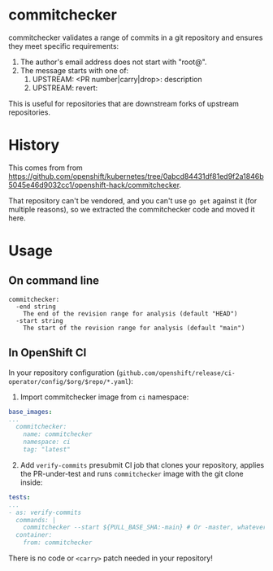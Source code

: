 # commitchecker

commitchecker validates a range of commits in a git repository and ensures they meet specific requirements:

1. The author's email address does not start with "root@".
2. The message starts with one of:
   1. UPSTREAM: <PR number|carry|drop>: description
   2. UPSTREAM: revert: <normal upstream format>

This is useful for repositories that are downstream forks of upstream repositories.

# History

This comes from
from https://github.com/openshift/kubernetes/tree/0abcd84431df81ed9f2a1846b5045e46d9032cc1/openshift-hack/commitchecker.

That repository can't be vendored, and you can't use `go get` against it (for multiple reasons), so we extracted the
commitchecker code and moved it here.

# Usage

## On command line

```
commitchecker:
  -end string
	The end of the revision range for analysis (default "HEAD")
  -start string
	The start of the revision range for analysis (default "main")
```

## In OpenShift CI

In your repository configuration (`github.com/openshift/release/ci-operator/config/$org/$repo/*.yaml`):

1. Import commitchecker image from `ci` namespace:

```yaml
base_images:
...
  commitchecker:
    name: commitchecker
    namespace: ci
    tag: "latest"
```

2. Add `verify-commits` presubmit CI job that clones your repository, applies the PR-under-test and runs `commitchecker` image with the git clone inside:

```yaml
tests:
...
- as: verify-commits
  commands: |
    commitchecker --start ${PULL_BASE_SHA:-main} # Or -master, whatever is the main branch of your repo
  container:
    from: commitchecker
```

There is no code or `<carry>` patch needed in your repository!
